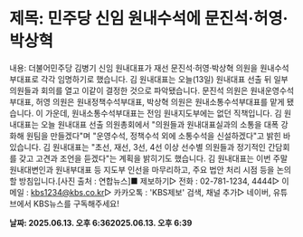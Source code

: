 # **제목: 민주당 신임 원내수석에 문진석·허영·박상혁**

  내용: 더불어민주당 김병기 신임 원내대표가 재선 문진석·허영·박상혁 의원을 원내수석부대표로 각각 임명하기로 했습니다. 김 원내대표는 오늘(13일) 원내대표 선출 뒤 일부 의원들과 회의를 열고 이같이 결정한 것으로 파악됐습니다. 문진석 의원은 원내운영수석부대표, 허영 의원은 원내정책수석부대표, 박상혁 의원은 원내소통수석부대표를 맡게 됐습니다. 이 가운데, 원내소통수석부대표는 전임 원내지도부에는 없던 직책입니다. 김 원내대표는 오늘 원내대표 선출 의원총회에서 "의원들과 원내대표실과의 소통을 대폭 강화해 원팀을 만들겠다"며 "운영수석, 정책수석 외에 소통수석을 신설하겠다"고 밝힌 바 있습니다. 김 원내대표는 "초선, 재선, 3선, 4선 이상 선수별 의원들과 정기적인 간담회를 갖고 고견과 조언을 듣겠다"는 계획을 밝히기도 했습니다. 김 원내대표는 이번 주말 원내대변인과 원내부대표 등 지도부 인선을 마무리하고, 주요 법안 처리 시점 등을 논의할 방침입니다.[사진 출처 : 연합뉴스]■ 제보하기▷ 전화 : 02-781-1234, 4444▷ 이메일 : kbs1234@kbs.co.kr▷ 카카오톡 : 'KBS제보' 검색, 채널 추가▷ 네이버, 유튜브에서 KBS뉴스를 구독해주세요!

  **날짜: 2025.06.13. 오후 6:362025.06.13. 오후 6:39**